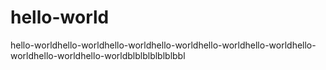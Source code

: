 # hello-world
hello-worldhello-worldhello-worldhello-worldhello-worldhello-worldhello-worldhello-worldhello-worldblblblblblblbbl
